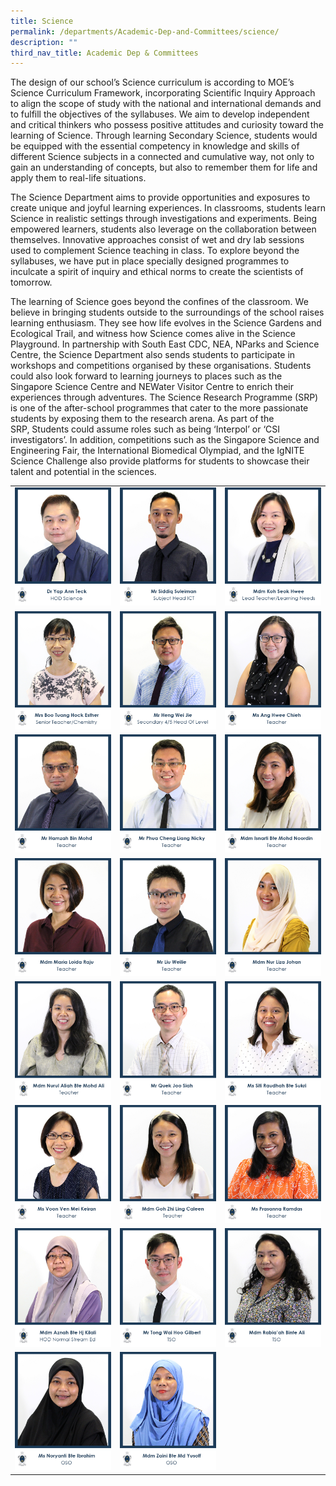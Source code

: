 ```yaml
---
title: Science
permalink: /departments/Academic-Dep-and-Committees/science/
description: ""
third_nav_title: Academic Dep & Committees
---
```


The design of our school’s Science curriculum is according to MOE’s Science Curriculum Framework, incorporating Scientific Inquiry Approach to align the scope of study with the national and international demands and to fulfill the objectives of the syllabuses. We aim to develop independent and critical thinkers who possess positive attitudes and curiosity toward the learning of Science. Through learning Secondary Science, students would be equipped with the essential competency in knowledge and skills of different Science subjects in a connected and cumulative way, not only to gain an understanding of concepts, but also to remember them for life and apply them to real-life situations.

The Science Department aims to provide opportunities and exposures to create unique and joyful learning experiences. In classrooms, students learn Science in realistic settings through investigations and experiments. Being empowered learners, students also leverage on the collaboration between themselves. Innovative approaches consist of wet and dry lab sessions used to complement Science teaching in class. To explore beyond the syllabuses, we have put in place specially designed programmes to inculcate a spirit of inquiry and ethical norms to create the scientists of tomorrow.

The learning of Science goes beyond the confines of the classroom. We believe in bringing students outside to the surroundings of the school raises learning enthusiasm. They see how life evolves in the Science Gardens and Ecological Trail, and witness how Science comes alive in the Science Playground. In partnership with South East CDC, NEA, NParks and Science Centre, the Science Department also sends students to participate in workshops and competitions organised by these organisations. Students could also look forward to learning journeys to places such as the Singapore Science Centre and NEWater Visitor Centre to enrich their experiences through adventures. The Science Research Programme (SRP) is one of the after-school programmes that cater to the more passionate students by exposing them to the research arena. As part of the SRP, Students could assume roles such as being ‘Interpol’ or ‘CSI investigators’. In addition, competitions such as the Singapore Science and Engineering Fair, the International Biomedical Olympiad, and the IgNITE Science Challenge also provide platforms for students to showcase their talent and potential in the sciences.

|   |   |   |
|---|---|---|
| ![](/images/Departments/Academic%20Dep%20&%20Comittee/Science/1_DR-YAP-ANN-TECK.jpg)  |![](/images/Departments/Academic%20Dep%20&%20Comittee/Science/2_MR-SIDDIQ-SULEIMAN-1.jpg)   |![](/images/Departments/Academic%20Dep%20&%20Comittee/Science/18_MDM-KOH-SEOK-HWEE.jpg)   |
| ![](/images/Departments/Academic%20Dep%20&%20Comittee/Science/4_MRS-BOO-TUANG-HOCK-ESTHER.jpg)  | ![](/images/Departments/Academic%20Dep%20&%20Comittee/Science/6_MR-HENG-WEI-JIE-1.jpg)  | ![](/images/Departments/Academic%20Dep%20&%20Comittee/Science/3_MS-ANG-HWEE-CHIEH.jpg)  |
| ![](/images/Departments/Academic%20Dep%20&%20Comittee/Science/5_MR-HAMZAH-BIN-MOHD.jpg)  | ![](/images/Departments/Academic%20Dep%20&%20Comittee/Science/23_MR-PHUA-CHENG-LIANG-NICKY.jpg)  |![](/images/Departments/Academic%20Dep%20&%20Comittee/Science/7_MDM-ISNARTI-BTE-MOHD-NOORDIN.jpg)  |
|  ![](/images/Departments/Academic%20Dep%20&%20Comittee/Science/9_MDM-MARIA-LOIDA-RAJU.jpg) |![](/images/Departments/Academic%20Dep%20&%20Comittee/Science/8_MR-LIU-WEILIE.jpg)   | ![](/images/Departments/Academic%20Dep%20&%20Comittee/Science/10_MDM-NUR-LIZA-JOHAN.jpg)  |
| ![](/images/Departments/Academic%20Dep%20&%20Comittee/Science/11_NURUL-ALIAH-BTE-MOHD-ALI.jpg)  | ![](/images/Departments/Academic%20Dep%20&%20Comittee/Science/12_MR-QUEK-JOO-SIAH.jpg)  |![](/images/Departments/Academic%20Dep%20&%20Comittee/Science/13_MS-SITI-RAUDHAH-BTE-SUKRI.jpg)   |
| ![](/images/Departments/Academic%20Dep%20&%20Comittee/Science/14_MS-VOON-VEN-MEI-KEIRAN.jpg)  | ![](/images/Departments/Academic%20Dep%20&%20Comittee/Science/15_MDM-GOH-ZHI-LING-CALEEN.jpg)  |  ![](/images/Departments/Academic%20Dep%20&%20Comittee/Science/16_MS-PRASANNA-RAMDAS.jpg) |
| ![](/images/Departments/Academic%20Dep%20&%20Comittee/Science/17_MDM-AZNAH.jpg)  |![](/images/Departments/Academic%20Dep%20&%20Comittee/Science/19_MR-TONG-WAI-HOO-GILBERT.jpg)   |  ![](/images/Departments/Academic%20Dep%20&%20Comittee/Science/20_MS-RABIAAH-BTE-ALI.jpg) |
|  ![](/images/Departments/Academic%20Dep%20&%20Comittee/Science/21_MS-NORYANTI-BTE-IBRAHIM.jpg) | ![](/images/Departments/Academic%20Dep%20&%20Comittee/Science/22_MDM-ZAINI-BTE-MD-YUSOFF.jpg)  |   |